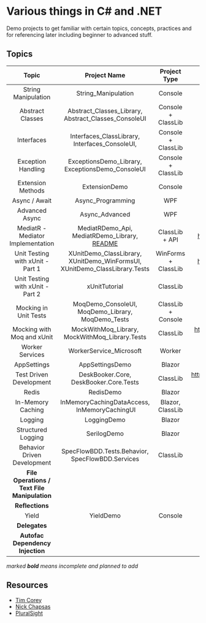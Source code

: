 # Various things in C# and .NET

Demo projects to get familiar with certain topics, concepts, practices and for referencing later including beginner to
advanced stuff.

## Topics

|                    Topic                     |                                 Project Name                                  |    Project Type     |                                   Resource(s)                                    |  Topic Category   |        External Libs/Packages        |
|:--------------------------------------------:|:-----------------------------------------------------------------------------:|:-------------------:|:--------------------------------------------------------------------------------:|:-----------------:|:------------------------------------:|
|             String Manipulation              |                              String_Manipulation                              |       Console       |                           https://youtu.be/ioi__WRETk4                           | General Knowledge |                 None                 |
|               Abstract Classes               |             Abstract_Classes_Library, Abstract_Classes_ConsoleUI              | Console + ClassLib  |                           https://youtu.be/jRkmPRk5j2E                           | General Knowledge |                 None                 |
|                  Interfaces                  |                Interfaces_ClassLibrary, Interfaces_ConsoleUI,                 | Console + ClassLib  |                           https://youtu.be/A7qwuFnyIpM                           | General Knowledge |                 None                 |
|              Exception Handling              |               ExceptionsDemo_Library, ExceptionsDemo_ConsoleUI                | Console + ClassLib  |                           https://youtu.be/LSkbnpjCEkk                           | General Knowledge |                 None                 |
|              Extension Methods               |                                 ExtensionDemo                                 |       Console       |                           https://youtu.be/C_1DzspLy4Y                           | General Knowledge |                 None                 |
|                Async / Await                 |                               Async_Programming                               |         WPF         |                           https://youtu.be/2moh18sh5p4                           |   Intermediate    |                 None                 |
|                Advanced Async                |                                Async_Advanced                                 |         WPF         |                           https://youtu.be/ZTKGRJy5P2M                           |   Intermediate    |                 None                 |
|      MediatR - Mediator Implementation       | MediatRDemo_Api, MediatRDemo_Library, [README](MediatRDemo_Library/README.MD) |   ClassLib + API    |                   https://www.youtube.com/watch?v=yozD5Tnd8nw                    |   Intermediate    |               MediatR                |
|       Unit Testing with xUnit - Part 1       |  XUnitDemo_ClassLibrary, XUnitDemo_WinFormsUI, XUnitDemo_ClassLibrary.Tests   | WinForms + ClassLib |                   https://www.youtube.com/watch?v=ub3P8c87cwk                    |     Advanced      |                xUnit                 |
|       Unit Testing with xUnit - Part 2       |                                 xUnitTutorial                                 |      ClassLib       |                           https://youtu.be/2Wp8en1I9oQ                           |     Advanced      |                xUnit                 |
|            Mocking in Unit Tests             |               MoqDemo_ConsoleUI, MoqDemo_Library, MoqDemo_Tests               | ClassLib + Console  |                           https://youtu.be/DwbYxP-etMY                           |     Advanced      |              Moq, xUnit              |
|          Mocking with Moq and xUnit          |                MockWithMoq_Library, MockWithMoq_Library.Tests                 |      ClassLib       |          https://app.pluralsight.com/library/courses/mocking-moq-xunit           |     Advanced      |              Moq, xUnit              |
|               Worker Services                |                            WorkerService_Microsoft                            |       Worker        |                   https://www.youtube.com/watch?v=PzrTiz_NRKA                    |   Intermediate    |               Serilog                |
|                 AppSettings                  |                                AppSettingsDemo                                |       Blazor        |                           https://youtu.be/_2_qksdQKCE                           |     Beginner      |                 None                 |
|           Test Driven Development            |                    DeskBooker.Core, DeskBooker.Core.Tests                     |      ClassLib       | https://app.pluralsight.com/library/courses/513c0b1d-c93e-4f47-8f09-088e8bfe53c9 |   Intermediate    |                XUnit                 |
|                    Redis                     |                                   RedisDemo                                   |       Blazor        |                           https://youtu.be/UrQWii_kfIE                           |   Intermediate    |                Redis                 |
|              In-Memory Caching               |                 InMemoryCachingDataAccess,  InMemoryCachingUI                 |  Blazor, ClassLib   |                           https://youtu.be/2jj2wH60QuE                           |     Beginner      |              Microsoft               |
|                   Logging                    |                                  LoggingDemo                                  |       Blazor        |                           https://youtu.be/oXNslgIXIbQ                           |   Intermediate    |                 None                 |
|              Structured Logging              |                                  SerilogDemo                                  |       Blazor        |                           https://youtu.be/_iryZxv8Rxw                           |   Intermediate    |             Serilog, Seq             |
|         Behavior Driven Development          |               SpecFlowBDD.Tests.Behavior, SpecFlowBDD.Services                |      ClassLib       |                           https://youtu.be/EEeVU0z26u0                           |   Intermediate    | SpecFlow, FluentAssertions, Test.Sdk |
| **File Operations / Text File Manipulation** |                                                                               |                     |                                                                                  |                   |                                      |
|               **Reflections**                |                                                                               |                     |                                                                                  |                   |                                      |
|                    Yield                     |                                   YieldDemo                                   |       Console       |                           https://youtu.be/AAz8q6dOCYk                           |     Beginner      |                 None                 |
|                **Delegates**                 |                                                                               |                     |                                                                                  |                   |                                      |
|       **Autofac Dependency Injection**       |                                                                               |                     |                                                                                  |   Intermediate    |               Autofac                |

*marked **bold** means incomplete and planned to add*

## Resources

- [Tim Corey](https://www.youtube.com/channel/UC-ptWR16ITQyYOglXyQmpzw)
- [Nick Chapsas](https://www.youtube.com/channel/UCrkPsvLGln62OMZRO6K-llg)
- [PluralSight](https://pluralsight.com)